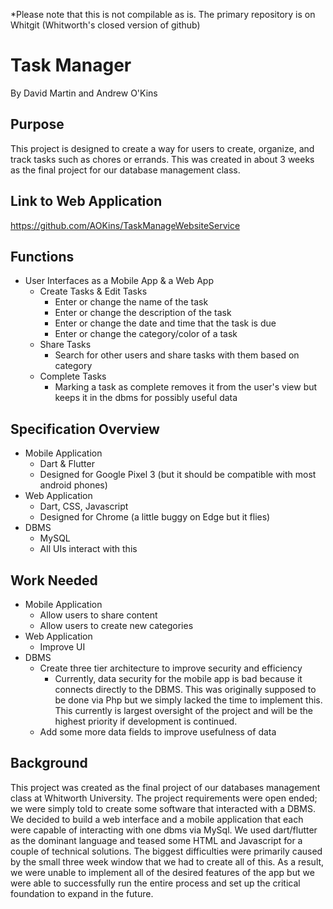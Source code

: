 *Please note that this is not compilable as is. The primary repository is on Whitgit (Whitworth's closed version of github)
# Task Manager

By David Martin and Andrew O'Kins

## Purpose

This project is designed to create a way for users to create, organize, and track tasks such as chores or errands. This was created in about 3 weeks as the final project for our database management class.

## Link to Web Application

https://github.com/AOKins/TaskManageWebsiteService

## Functions

- User Interfaces as a Mobile App & a Web App
  - Create Tasks & Edit Tasks
    - Enter or change the name of the task
    - Enter or change the description of the task
    - Enter or change the date and time that the task is due
    - Enter or change the category/color of a task
  - Share Tasks
    - Search for other users and share tasks with them based on category
  - Complete Tasks
    - Marking a task as complete removes it from the user's view but keeps it in the dbms for possibly useful data

## Specification Overview

- Mobile Application
  - Dart & Flutter
  - Designed for Google Pixel 3 (but it should be compatible with most android phones)
- Web Application
  - Dart, CSS, Javascript
  - Designed for Chrome (a little buggy on Edge but it flies)
- DBMS
  - MySQL
  - All UIs interact with this

## Work Needed

- Mobile Application
  - Allow users to share content
  - Allow users to create new categories
- Web Application
  - Improve UI
- DBMS
  - Create three tier architecture to improve security and efficiency
    - Currently, data security for the mobile app is bad because it connects directly to the DBMS. This was originally supposed to be done via Php but we simply lacked the time to implement this. This currently is largest oversight of the project and will be the highest priority if development is continued.
  - Add some more data fields to improve usefulness of data

## Background

This project was created as the final project of our databases management class at Whitworth University. The project requirements were open ended; we were simply told to create some software that interacted with a DBMS. We decided to build a web interface and a mobile application that each were capable of interacting with one dbms via MySql. We used dart/flutter as the dominant language and teased some HTML and Javascript for a couple of technical solutions. The biggest difficulties were primarily caused by the small three week window that we had to create all of this. As a result, we were unable to implement all of the desired features of the app but we were able to successfully run the entire process and set up the critical foundation to expand in the future.
